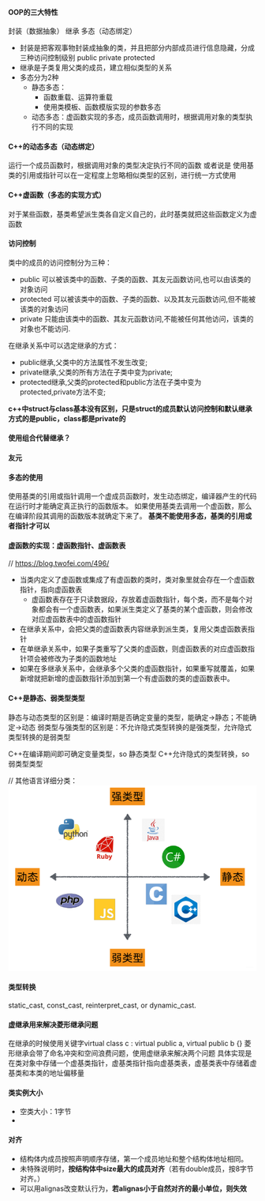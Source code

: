#### OOP的三大特性
封装（数据抽象） 继承 多态（动态绑定）
- 封装是把客观事物封装成抽象的类，并且把部分内部成员进行信息隐藏，分成三种访问控制级别 public private protected
- 继承是子类复用父类的成员，建立相似类型的关系
- 多态分为2种
  - 静态多态：
    - 函数重载、运算符重载
    - 使用类模板、函数模版实现的参数多态
  - 动态多态：虚函数实现的多态，成员函数调用时，根据调用对象的类型执行不同的实现
  <!-- - 类型转换多态 -->


#### C++的动态多态（动态绑定）
运行一个成员函数时，根据调用对象的类型决定执行不同的函数
或者说是 使用基类的引用或指针可以在一定程度上忽略相似类型的区别，进行统一方式使用

#### C++虚函数（多态的实现方式）
对于某些函数，基类希望派生类各自定义自己的，此时基类就把这些函数定义为虚函数

#### 访问控制
类中的成员的访问控制分为三种：
- public 可以被该类中的函数、子类的函数、其友元函数访问,也可以由该类的对象访问
- protected 可以被该类中的函数、子类的函数、以及其友元函数访问,但不能被该类的对象访问
- private 只能由该类中的函数、其友元函数访问,不能被任何其他访问，该类的对象也不能访问.

在继承关系中可以选定继承的方式：
- public继承,父类中的方法属性不发生改变;
- private继承,父类的所有方法在子类中变为private;
- protected继承,父类的protected和public方法在子类中变为protected,private方法不变;


**c++中struct与class基本没有区别，只是struct的成员默认访问控制和默认继承方式的是public，class都是private的**

#### 使用组合代替继承？


#### 友元


#### 多态的使用
使用基类的引用或指针调用一个虚成员函数时，发生动态绑定，编译器产生的代码在运行时才能确定真正执行的函数版本。
如果使用基类去调用一个虚函数，那么在编译阶段其调用的函数版本就确定下来了。
**基类不能使用多态，基类的引用或者指针才可以**

#### 虚函数的实现：虚函数指针、虚函数表
// https://blog.twofei.com/496/
- 当类内定义了虚函数或集成了有虚函数的类时，类对象里就会存在一个虚函数指针，指向虚函数表
  - 虚函数表存在于只读数据段，存放着虚函数指针，每个类，而不是每个对象都会有一个虚函数表，如果派生类定义了基类的某个虚函数，则会修改对应虚函数表中的虚函数指针
- 在继承关系中，会把父类的虚函数表内容继承到派生类，复用父类虚函数表指针
- 在单继承关系中，如果子类重写了父类的虚函数，则虚函数表的对应虚函数指针项会被修改为子类的函数地址
- 如果在多继承关系中，会继承多个父类的虚函数指针，如果重写就覆盖，如果新增就把新增的虚函数指针添加到第一个有虚函数的类的虚函数表中。

<!-- 虚函数指针：在含有虚函数类的对象中，指向虚函数表，在运行时确定。
虚函数表：在程序只读数据段（.rodata section，见：目标文件存储结构），存放虚函数指针，如果派生类实现了基类的某个虚函数，则在虚表中覆盖原本基类的那个虚函数指针，在编译时根据类的声明创建。 -->


#### C++是静态、弱类型类型
静态与动态类型的区别是：编译时期是否确定变量的类型，能确定->静态；不能确定->动态
弱类型与强类型的区别是：不允许隐式类型转换的是强类型，允许隐式类型转换的是弱类型

C++在编译期间即可确定变量类型，so 静态类型
C++允许隐式的类型转换，so 弱类型类型

// 其他语言详细分类： ![Alt text](static_weak.png)

#### 类型转换
static_cast, const_cast, reinterpret_cast, or dynamic_cast.

#### 虚继承用来解决菱形继承问题
在继承的时候使用关键字virtual
class c : virtual public a, virtual public b {}
菱形继承会带了命名冲突和空间浪费问题，使用虚继承来解决两个问题
具体实现是在类对象中存储一个虚基类指针，虚基类指针指向虚基类表，虚基类表中存储着虚基类和本类的地址偏移量


#### 类实例大小
- 空类大小：1字节
- 

#### 对齐
- 结构体内成员按照声明顺序存储，第一个成员地址和整个结构体地址相同。
- 未特殊说明时，**按结构体中size最大的成员对齐**（若有double成员，按8字节对齐。）
- 可以用alignas改变默认行为，**若alignas小于自然对齐的最小单位，则失效**